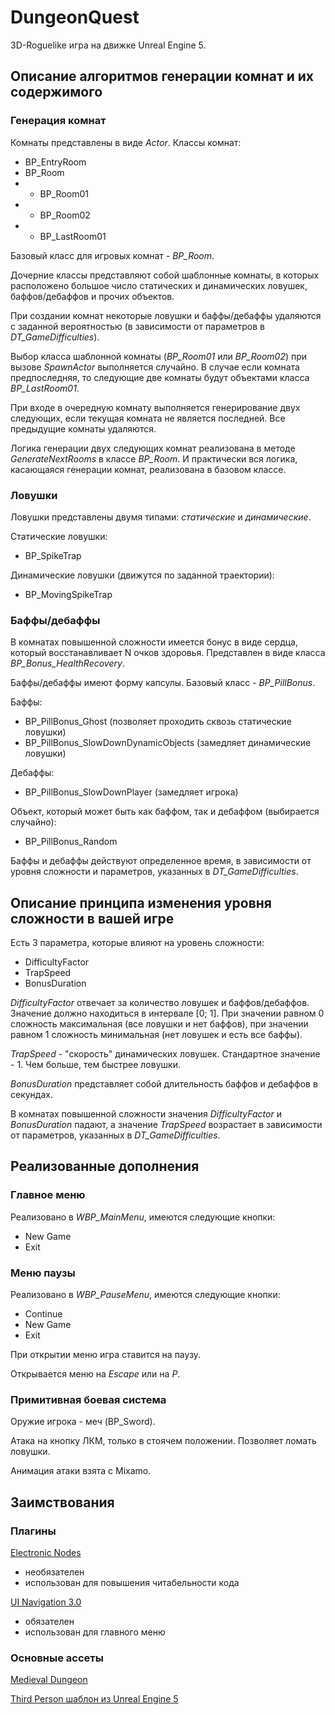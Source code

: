 # DungeonQuest

3D-Roguelike игра на движке Unreal Engine 5.

## Описание алгоритмов генерации комнат и их содержимого

### Генерация комнат

Комнаты представлены в виде *Actor*.
Классы комнат:
- BP_EntryRoom
- BP_Room
- - BP_Room01
- - BP_Room02
- - BP_LastRoom01

Базовый класс для игровых комнат - *BP_Room*.

Дочерние классы представляют собой шаблонные комнаты, в которых расположено большое число статических и динамических ловушек, баффов/дебаффов и прочих объектов.

При создании комнат некоторые ловушки и баффы/дебаффы удаляются с заданной вероятностью (в зависимости от параметров в *DT_GameDifficulties*).

Выбор класса шаблонной комнаты (*BP_Room01* или *BP_Room02*) при вызове *SpawnActor* выполняется случайно. В случае если комната предпоследняя, то следующие две комнаты будут объектами класса *BP_LastRoom01*.

При входе в очередную комнату выполняется генерирование двух следующих, если текущая комната не является последней. Все предыдущие комнаты удаляются.

Логика генерации двух следующих комнат реализована в методе *GenerateNextRooms* в классе *BP_Room*. И практически вся логика, касающаяся генерации комнат, реализована в базовом классе.

### Ловушки

Ловушки представлены двумя типами: *статические* и *динамические*.

Статические ловушки:
- BP_SpikeTrap

Динамические ловушки (движутся по заданной траектории):
- BP_MovingSpikeTrap

### Баффы/дебаффы

В комнатах повышенной сложности имеется бонус в виде сердца, который восстанавливает N очков здоровья. Представлен в виде класса *BP_Bonus_HealthRecovery*.

Баффы/дебаффы имеют форму капсулы. Базовый класс - *BP_PillBonus*.

Баффы:
- BP_PillBonus_Ghost (позволяет проходить сквозь статические ловушки)
- BP_PillBonus_SlowDownDynamicObjects (замедляет динамические ловушки)

Дебаффы:
- BP_PillBonus_SlowDownPlayer (замедляет игрока)

Объект, который может быть как баффом, так и дебаффом (выбирается случайно):
- BP_PillBonus_Random

Баффы и дебаффы действуют определенное время, в зависимости от уровня сложности и параметров, указанных в *DT_GameDifficulties*.

## Описание принципа изменения уровня сложности в вашей игре

Есть 3 параметра, которые влияют на уровень сложности:
- DifficultyFactor
- TrapSpeed
- BonusDuration

*DifficultyFactor* отвечает за количество ловушек и баффов/дебаффов. Значение должно находиться в интервале [0; 1]. При значении равном 0 сложность максимальная (все ловушки и нет баффов), при значении равном 1 сложность минимальная (нет ловушек и есть все баффы).

*TrapSpeed* - "скорость" динамических ловушек. Стандартное значение - 1. Чем больше, тем быстрее ловушки.

*BonusDuration* представляет собой длительность баффов и дебаффов в секундах.

В комнатах повышенной сложности значения *DifficultyFactor* и *BonusDuration* падают, а значение *TrapSpeed* возрастает в зависимости от параметров, указанных в *DT_GameDifficulties*.

## Реализованные дополнения

### Главное меню

Реализовано в *WBP_MainMenu*, имеются следующие кнопки:
- New Game
- Exit

### Меню паузы

Реализовано в *WBP_PauseMenu*, имеются следующие кнопки:
- Continue
- New Game
- Exit

При открытии меню игра ставится на паузу.

Открывается меню на *Escape* или на *P*.

### Примитивная боевая система

Оружие игрока - меч (BP_Sword).

Атака на кнопку ЛКМ, только в стоячем положении. Позволяет ломать ловушки.

Анимация атаки взята с Mixamo.

## Заимствования

### Плагины

[Electronic Nodes](https://www.unrealengine.com/marketplace/en-US/product/electronic-nodes)
- необязателен
- использован для повышения читабельности кода

[UI Navigation 3.0](https://www.unrealengine.com/marketplace/en-US/product/ui-navigation-3)
- обязателен
- использован для главного меню

### Основные ассеты

[Medieval Dungeon](https://www.unrealengine.com/marketplace/en-US/product/a5b6a73fea5340bda9b8ac33d877c9e2)

[Third Person шаблон из Unreal Engine 5](https://www.unrealengine.com/en-US/unreal-engine-5)
